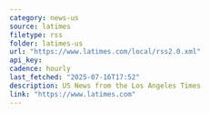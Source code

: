 ```yaml
---
category: news-us
source: latimes
filetype: rss
folder: latimes-us
url: "https://www.latimes.com/local/rss2.0.xml"
api_key: 
cadence: hourly
last_fetched: "2025-07-16T17:52"
description: US News from the Los Angeles Times
link: "https://www.latimes.com"
---
```

